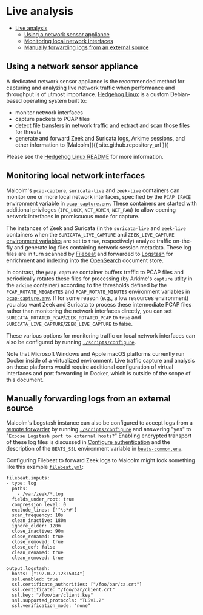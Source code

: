 # <a name="LiveAnalysis"></a>Live analysis

* [Live analysis](#LiveAnalysis)
    - [Using a network sensor appliance](#Hedgehog)
    - [Monitoring local network interfaces](#LocalPCAP)
    - [Manually forwarding logs from an external source](#ExternalForward)

## <a name="Hedgehog"></a>Using a network sensor appliance

A dedicated network sensor appliance is the recommended method for capturing and analyzing live network traffic when performance and throughput is of utmost importance. [Hedgehog Linux](hedgehog.md) is a custom Debian-based operating system built to:

* monitor network interfaces
* capture packets to PCAP files
* detect file transfers in network traffic and extract and scan those files for threats
* generate and forward Zeek and Suricata logs, Arkime sessions, and other information to [Malcolm]({{ site.github.repository_url }})

Please see the [Hedgehog Linux README](hedgehog.md) for more information.

## <a name="LocalPCAP"></a>Monitoring local network interfaces

Malcolm's `pcap-capture`, `suricata-live` and `zeek-live` containers can monitor one or more local network interfaces, specified by the `PCAP_IFACE` environment variable in [`pcap-capture.env`](malcolm-config.md#MalcolmConfigEnvVars). These containers are started with additional privileges (`IPC_LOCK`, `NET_ADMIN`, `NET_RAW`) to allow opening network interfaces in promiscuous mode for capture.

The instances of Zeek and Suricata (in the `suricata-live` and `zeek-live` containers when the `SURICATA_LIVE_CAPTURE` and `ZEEK_LIVE_CAPTURE` [environment variables](malcolm-config.md#MalcolmConfigEnvVars) are set to `true`, respectively) analyze traffic on-the-fly and generate log files containing network session metadata. These log files are in turn scanned by [Filebeat](https://www.elastic.co/products/beats/filebeat) and forwarded to [Logstash](https://www.elastic.co/products/logstash) for enrichment and indexing into the [OpenSearch](https://opensearch.org/) document store.

In contrast, the `pcap-capture` container buffers traffic to PCAP files and periodically rotates these files for processing (by Arkime's `capture` utlity in the `arkime` container) according to the thresholds defined by the `PCAP_ROTATE_MEGABYTES` and `PCAP_ROTATE_MINUTES` environment variables in [`pcap-capture.env`](malcolm-config.md#MalcolmConfigEnvVars). If for some reason (e.g., a low resources environment) you also want Zeek and Suricata to process these intermediate PCAP files rather than monitoring the network interfaces directly, you can set `SURICATA_ROTATED_PCAP`/`ZEEK_ROTATED_PCAP` to `true` and `SURICATA_LIVE_CAPTURE`/`ZEEK_LIVE_CAPTURE` to false.

These various options for monitoring traffic on local network interfaces can also be configured by running [`./scripts/configure`](malcolm-config.md#ConfigAndTuning).

Note that Microsoft Windows and Apple macOS platforms currently run Docker inside of a virtualized environment. Live traffic capture and analysis on those platforms would require additional configuration of virtual interfaces and port forwarding in Docker, which is outside of the scope of this document.

## <a name="ExternalForward"></a>Manually forwarding logs from an external source

Malcolm's Logstash instance can also be configured to accept logs from a [remote forwarder](https://www.elastic.co/products/beats/filebeat) by running [`./scripts/configure`](malcolm-config.md#ConfigAndTuning) and answering "yes" to "`Expose Logstash port to external hosts?`" Enabling encrypted transport of these log files is discussed in [Configure authentication](authsetup.md#AuthSetup) and the description of the `BEATS_SSL` environment variable in [`beats-common.env`](malcolm-config.md#MalcolmConfigEnvVars).

Configuring Filebeat to forward Zeek logs to Malcolm might look something like this example [`filebeat.yml`](https://www.elastic.co/guide/en/beats/filebeat/current/filebeat-reference-yml.html):
```
filebeat.inputs:
- type: log
  paths:
    - /var/zeek/*.log
  fields_under_root: true
  compression_level: 0
  exclude_lines: ['^\s*#']
  scan_frequency: 10s
  clean_inactive: 180m
  ignore_older: 120m
  close_inactive: 90m
  close_renamed: true
  close_removed: true
  close_eof: false
  clean_renamed: true
  clean_removed: true

output.logstash:
  hosts: ["192.0.2.123:5044"]
  ssl.enabled: true
  ssl.certificate_authorities: ["/foo/bar/ca.crt"]
  ssl.certificate: "/foo/bar/client.crt"
  ssl.key: "/foo/bar/client.key"
  ssl.supported_protocols: "TLSv1.2"
  ssl.verification_mode: "none"
```